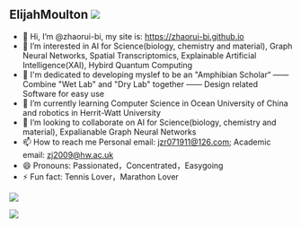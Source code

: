 ## ElijahMoulton ![](https://komarev.com/ghpvc/?username=zhaorui-bi)
- 👋 Hi, I’m @zhaorui-bi, my site is: https://zhaorui-bi.github.io
- 👀 I’m interested in AI for Science(biology, chemistry and material), Graph Neural Networks, Spatial Transcriptomics, Explainable Artificial Intelligence(XAI), Hybird Quantum Computing
- 🚀 I'm dedicated to developing myslef to be an "Amphibian Scholar“ —— Combine "Wet Lab" and "Dry Lab" together —— Design related Software for easy use
- 🌱 I’m currently learning Computer Science in Ocean University of China and robotics in Herrit-Watt University
- 💞️ I’m looking to collaborate on AI for Science(biology, chemistry and material), Expalianable Graph Neural Networks
- 📫 How to reach me Personal email: jzr071911@126.com; Academic email: zj2009@hw.ac.uk
- 😄 Pronouns: Passionated，Concentrated，Easygoing
- ⚡ Fun fact: Tennis Lover，Marathon Lover

![](https://github-readme-stats.vercel.app/api?username=zhaorui-bi&count_private=true&show_icons=true&theme=transparent)

[![](https://github-readme-stats.vercel.app/api/top-langs/?username=zhaorui-bi&layout=compact&hide=javascript,html,c,css,scss,typescript,xml,ShaderLab)](https://github.com/anuraghazra/github-readme-stats)

<!---
zhaorui-bi/zhaorui-bi is a ✨ special ✨ repository because its `README.md` (this file) appears on your GitHub profile.
You can click the Preview link to take a look at your changes.
--->
